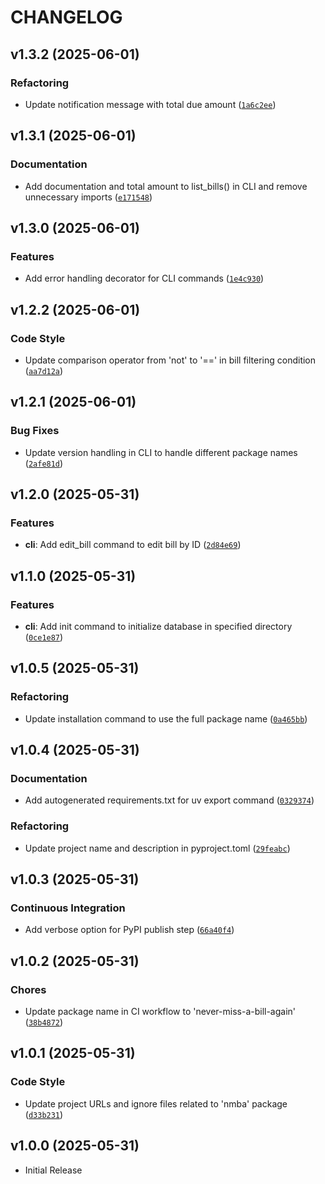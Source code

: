 # CHANGELOG

<!-- version list -->

## v1.3.2 (2025-06-01)

### Refactoring

- Update notification message with total due amount
  ([`1a6c2ee`](https://github.com/timmyb824/never-miss-a-bill-again/commit/1a6c2eece15ccd391e6a55bf05fa4fe8a1a942a5))


## v1.3.1 (2025-06-01)

### Documentation

- Add documentation and total amount to list_bills() in CLI and remove unnecessary imports
  ([`e171548`](https://github.com/timmyb824/never-miss-a-bill-again/commit/e171548f330b845eb07b782580cab74de8b6e154))


## v1.3.0 (2025-06-01)

### Features

- Add error handling decorator for CLI commands
  ([`1e4c930`](https://github.com/timmyb824/never-miss-a-bill-again/commit/1e4c9309c3a5e5d83bc1b98fc7559ebf7b180216))


## v1.2.2 (2025-06-01)

### Code Style

- Update comparison operator from 'not' to '==' in bill filtering condition
  ([`aa7d12a`](https://github.com/timmyb824/never-miss-a-bill-again/commit/aa7d12a3d59ec11aa2b214f5b00ad8ec2512ca37))


## v1.2.1 (2025-06-01)

### Bug Fixes

- Update version handling in CLI to handle different package names
  ([`2afe81d`](https://github.com/timmyb824/never-miss-a-bill-again/commit/2afe81d5c58fd0067aab54fd3d99aac01f23daa3))


## v1.2.0 (2025-05-31)

### Features

- **cli**: Add edit_bill command to edit bill by ID
  ([`2d84e69`](https://github.com/timmyb824/never-miss-a-bill-again/commit/2d84e69957c981a9d2ee4a293603dfd47d40a0b6))


## v1.1.0 (2025-05-31)

### Features

- **cli**: Add init command to initialize database in specified directory
  ([`0ce1e87`](https://github.com/timmyb824/never-miss-a-bill-again/commit/0ce1e87c1f714faaeb8c5717077f2074d84db06d))


## v1.0.5 (2025-05-31)

### Refactoring

- Update installation command to use the full package name
  ([`0a465bb`](https://github.com/timmyb824/never-miss-a-bill-again/commit/0a465bb1df73c1cb097e0ae308899bfa58f5bdc7))


## v1.0.4 (2025-05-31)

### Documentation

- Add autogenerated requirements.txt for uv export command
  ([`0329374`](https://github.com/timmyb824/never-miss-a-bill-again/commit/0329374b2b94e321a65e66653e9ba82a8a3440b0))

### Refactoring

- Update project name and description in pyproject.toml
  ([`29feabc`](https://github.com/timmyb824/never-miss-a-bill-again/commit/29feabc742fa715acfeab82c6be239a3649142c5))


## v1.0.3 (2025-05-31)

### Continuous Integration

- Add verbose option for PyPI publish step
  ([`66a40f4`](https://github.com/timmyb824/never-miss-a-bill-again/commit/66a40f49fe0c3f35f25d2a21b9f44061491d85ba))


## v1.0.2 (2025-05-31)

### Chores

- Update package name in CI workflow to 'never-miss-a-bill-again'
  ([`38b4872`](https://github.com/timmyb824/never-miss-a-bill-again/commit/38b4872275a49bacdf046b955ef3b62d6231487f))


## v1.0.1 (2025-05-31)

### Code Style

- Update project URLs and ignore files related to 'nmba' package
  ([`d33b231`](https://github.com/timmyb824/never-miss-a-bill-again/commit/d33b231bf5fec3fde9ef16416f5f0d76676e141c))


## v1.0.0 (2025-05-31)

- Initial Release
